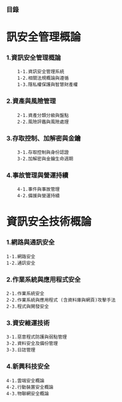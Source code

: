 ### 目錄

# 訊安全管理概論 

### 1.資訊安全管理概論
```
    1-1.資訊安全管理系統
    1-2.相關法規概論與遵循
    1-3.隱私權保護與智慧財產權
```
###  2.資產與風險管理
```
    2-1.資產分類分級與盤點
    2-2.風險評鑑與風險處理
```
###  3.存取控制、加解密與金鑰
```
    3-1.存取控制與身份認證
    3-2.加解密與金鑰生命週期
```
###  4.事故管理與營運持續
```
    4-1.事件與事故管理
    4-2.備援與營運持續
```
# 資訊安全技術概論
### 1.網路與通訊安全
    1-1.網路安全
    1-2.通訊安全
### 2.作業系統與應用程式安全
    2-1.作業系統安全
    2-2.作業系統與應用程式 (含資料庫與網頁)攻擊手法
    2-3.程式與開發安全
###  3.資安維運技術
    3-1.惡意程式防護與弱點管理
    3-2.資料安全及備份管理
    3-3.日誌管理
###  4.新興科技安全
    4-1.雲端安全概論
    4-2.行動裝置安全概論
    4-3.物聯網安全概論
```





